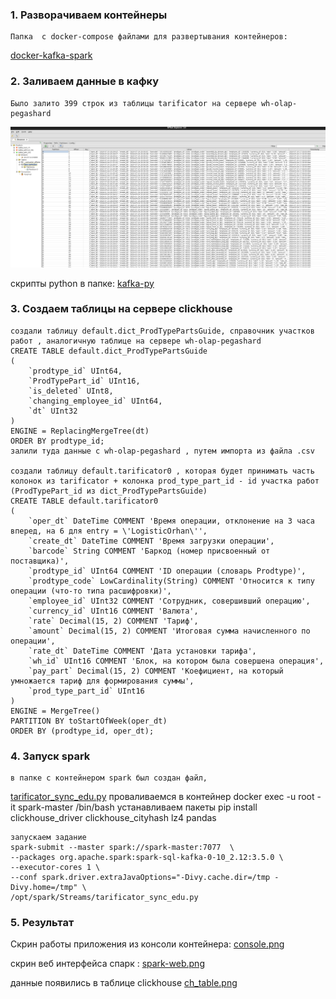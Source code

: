 ### 1. Разворачиваем контейнеры 
    Папка  с docker-compose файлами для развертывания контейнеров: 
   [docker-kafka-spark](https://github.com/IrinaDanilova-dev/WB-Practice-BI-OLAP/tree/main/spark/docker-kafka-spark/)

### 2. Заливаем данные в кафку
    Было залито 399 строк из таблицы tarificator на сервере wh-olap-pegashard 
   ![kafka-data](https://github.com/IrinaDanilova-dev/WB-Practice-BI-OLAP/blob/main/spark/images/kafka-data.png)

   скрипты python в папке: 
   [kafka-py](https://github.com/IrinaDanilova-dev/WB-Practice-BI-OLAP/tree/main/spark/kafka-py)
    
### 3. Создаем таблицы на сервере clickhouse
    создали таблицу default.dict_ProdTypePartsGuide, справочник участков работ , аналогичную таблице на сервере wh-olap-pegashard
    CREATE TABLE default.dict_ProdTypePartsGuide
    (
        `prodtype_id` UInt64,
        `ProdTypePart_id` UInt16,
        `is_deleted` UInt8,
        `changing_employee_id` UInt64,
        `dt` UInt32
    )
    ENGINE = ReplacingMergeTree(dt)
    ORDER BY prodtype_id;
    залили туда данные с wh-olap-pegashard , путем импорта из файла .csv

    создали таблицу default.tarificator0 , которая будет принимать часть колонок из tarificator + колонка prod_type_part_id - id участка работ (ProdTypePart_id из dict_ProdTypePartsGuide)
    CREATE TABLE default.tarificator0
    (
        `oper_dt` DateTime COMMENT 'Время операции, отклонение на 3 часа вперед, на 6 для entry = \'LogisticOrhan\'',
        `create_dt` DateTime COMMENT 'Время загрузки операции',
        `barcode` String COMMENT 'Баркод (номер присвоенный от поставщика)',
        `prodtype_id` UInt64 COMMENT 'ID операции (словарь Prodtype)',
        `prodtype_code` LowCardinality(String) COMMENT 'Относится к типу операции (что-то типа расшифровки)',
        `employee_id` UInt32 COMMENT 'Сотрудник, совершивший операцию',
        `currency_id` UInt16 COMMENT 'Валюта',
        `rate` Decimal(15, 2) COMMENT 'Тариф',
        `amount` Decimal(15, 2) COMMENT 'Итоговая сумма начисленного по операции',
        `rate_dt` DateTime COMMENT 'Дата установки тарифа',
        `wh_id` UInt16 COMMENT 'Блок, на котором была совершена операция',
        `pay_part` Decimal(15, 2) COMMENT 'Коефициент, на который умножается тариф для формирования суммы',
        `prod_type_part_id` UInt16
    )
    ENGINE = MergeTree()
    PARTITION BY toStartOfWeek(oper_dt)
    ORDER BY (prodtype_id, oper_dt);

### 4. Запуск spark
    в папке c контейнером spark был создан файл,
[tarificator_sync_edu.py](https://github.com/IrinaDanilova-dev/WB-Practice-BI-OLAP/blob/main/spark/docker-kafka-spark/docker-spark/docker-compose-spark-edu/Streams/tarificator_sync_edu.py)
    проваливаемся в контейнер docker exec -u root -it spark-master /bin/bash
    устанавливаем пакеты pip install clickhouse_driver clickhouse_cityhash lz4 pandas

    запускаем задание
    spark-submit --master spark://spark-master:7077  \
    --packages org.apache.spark:spark-sql-kafka-0-10_2.12:3.5.0 \
    --executor-cores 1 \
    --conf spark.driver.extraJavaOptions="-Divy.cache.dir=/tmp -Divy.home=/tmp" \
    /opt/spark/Streams/tarificator_sync_edu.py

### 5. Результат
   Скрин работы приложения из консоли контейнера:
   [console.png](https://github.com/IrinaDanilova-dev/WB-Practice-BI-OLAP/blob/main/spark/images/console.png)

   скрин веб интерфейса спарк :
   [spark-web.png](https://github.com/IrinaDanilova-dev/WB-Practice-BI-OLAP/blob/main/spark/images/spark-web.png)

   данные появились в таблице clickhouse
   [ch_table.png](https://github.com/IrinaDanilova-dev/WB-Practice-BI-OLAP/blob/main/spark/images/ch_table.png)
